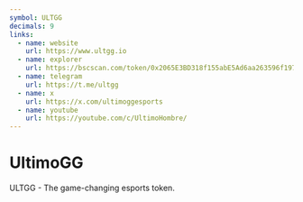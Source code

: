 ```yaml
---
symbol: ULTGG
decimals: 9
links:
  - name: website
    url: https://www.ultgg.io
  - name: explorer
    url: https://bscscan.com/token/0x2065E3BD318f155abE5Ad6aa263596f197112261
  - name: telegram
    url: https://t.me/ultgg
  - name: x
    url: https://x.com/ultimoggesports
  - name: youtube
    url: https://youtube.com/c/UltimoHombre/
---
```


# UltimoGG

ULTGG - The game-changing esports token.
